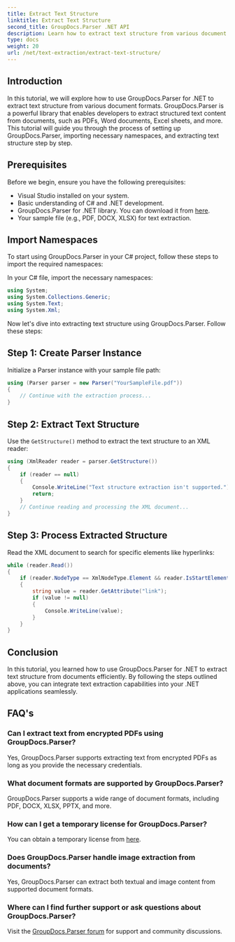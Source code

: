 ```yaml
---
title: Extract Text Structure
linktitle: Extract Text Structure
second_title: GroupDocs.Parser .NET API
description: Learn how to extract text structure from various document formats using GroupDocs.Parser for .NET. A step-by-step tutorial with code examples.
type: docs
weight: 20
url: /net/text-extraction/extract-text-structure/
---
```

## Introduction
In this tutorial, we will explore how to use GroupDocs.Parser for .NET to extract text structure from various document formats. GroupDocs.Parser is a powerful library that enables developers to extract structured text content from documents, such as PDFs, Word documents, Excel sheets, and more. This tutorial will guide you through the process of setting up GroupDocs.Parser, importing necessary namespaces, and extracting text structure step by step.
## Prerequisites
Before we begin, ensure you have the following prerequisites:
- Visual Studio installed on your system.
- Basic understanding of C# and .NET development.
- GroupDocs.Parser for .NET library. You can download it from [here](https://releases.groupdocs.com/parser/net/).
- Your sample file (e.g., PDF, DOCX, XLSX) for text extraction.
## Import Namespaces
To start using GroupDocs.Parser in your C# project, follow these steps to import the required namespaces:

In your C# file, import the necessary namespaces:
```csharp
using System;
using System.Collections.Generic;
using System.Text;
using System.Xml;
```
Now let's dive into extracting text structure using GroupDocs.Parser. Follow these steps:
## Step 1: Create Parser Instance
Initialize a Parser instance with your sample file path:
```csharp
using (Parser parser = new Parser("YourSampleFile.pdf"))
{
    // Continue with the extraction process...
}
```
## Step 2: Extract Text Structure
Use the `GetStructure()` method to extract the text structure to an XML reader:
```csharp
using (XmlReader reader = parser.GetStructure())
{
    if (reader == null)
    {
        Console.WriteLine("Text structure extraction isn't supported.");
        return;
    }
    // Continue reading and processing the XML document...
}
```
## Step 3: Process Extracted Structure
Read the XML document to search for specific elements like hyperlinks:
```csharp
while (reader.Read())
{
    if (reader.NodeType == XmlNodeType.Element && reader.IsStartElement() && reader.Name.ToLowerInvariant() == "hyperlink")
    {
        string value = reader.GetAttribute("link");
        if (value != null)
        {
            Console.WriteLine(value);
        }
    }
}
```
## Conclusion
In this tutorial, you learned how to use GroupDocs.Parser for .NET to extract text structure from documents efficiently. By following the steps outlined above, you can integrate text extraction capabilities into your .NET applications seamlessly.

## FAQ's
### Can I extract text from encrypted PDFs using GroupDocs.Parser?
Yes, GroupDocs.Parser supports extracting text from encrypted PDFs as long as you provide the necessary credentials.
### What document formats are supported by GroupDocs.Parser?
GroupDocs.Parser supports a wide range of document formats, including PDF, DOCX, XLSX, PPTX, and more.
### How can I get a temporary license for GroupDocs.Parser?
You can obtain a temporary license from [here](https://purchase.groupdocs.com/temporary-license/).
### Does GroupDocs.Parser handle image extraction from documents?
Yes, GroupDocs.Parser can extract both textual and image content from supported document formats.
### Where can I find further support or ask questions about GroupDocs.Parser?
Visit the [GroupDocs.Parser forum](https://forum.groupdocs.com/c/parser/17) for support and community discussions.
